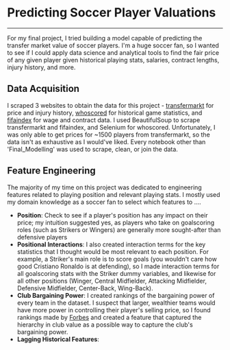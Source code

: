 # Predicting Soccer Player Valuations
***

For my final project, I tried building a model capable of predicting the transfer market value of soccer players. I'm a huge soccer fan, so I wanted to see if I could apply data science and analytical tools to find the fair price of any given player given historical playing stats, salaries, contract lengths, injury history, and more.

## Data Acquisition

I scraped 3 websites to obtain the data for this project - [transfermarkt](https://www.transfermarkt.com/) for price and injury history, [whoscored](https://www.whoscored.com/) for historical game statistics, and [fifaindex](https://www.fifaindex.com/) for wage and contract data. I used BeautifulSoup to scrape transfermarkt and fifaindex, and Selenium for whoscored. Unfortunately, I was only able to get prices for ~1500 players from transfermarkt, so the data isn't as exhaustive as I would've liked. Every notebook other than 'Final_Modelling' was used to scrape, clean, or join the data. 

## Feature Engineering

The majority of my time on this project was dedicated to engineering features related to playing position and relevant playing stats. I mostly used my domain knowledge as a soccer fan to select which features to ....

- **Position**: Check to see if a player's position has any impact on their price; my intuition suggested yes, as players who take on goalscoring roles (such as Strikers or Wingers) are generally more sought-after than defensive players
- **Positional Interactions**: I also created interaction terms for the key statistics that I thought would be most relevant to each position. For example, a Striker's main role is to score goals (you wouldn't care how good Cristiano Ronaldo is at defending), so I made interaction terms for all goalscoring stats with the Striker dummy variables, and likewise for all other positions (Winger, Central Midfielder, Attacking Midfielder, Defensive Midfielder, Center-Back, Wing-Back). 
- **Club Bargaining Power**: I created rankings of the bargaining power of every team in the dataset. I suspect that larger, wealthier teams would have more power in controlling their player's selling price, so I found rankings made by [Forbes](https://www.forbes.com/sites/forbespr/2018/06/12/forbes-releases-15th-annual-list-of-the-worlds-most-valuable-soccer-teams/) and created a feature that captured the hierarchy in club value as a possible way to capture the club's bargaining power. 
- **Lagging Historical Features**: 
